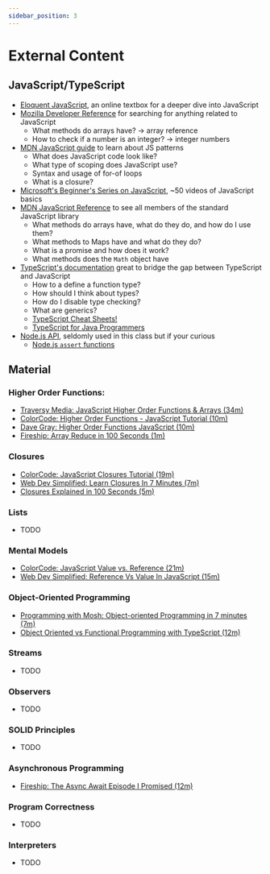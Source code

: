 ```yaml
---
sidebar_position: 3
---
```


# External Content

## JavaScript/TypeScript

- [Eloquent JavaScript](https://eloquentjavascript.net/), an online textbox for a deeper dive into JavaScript
- [Mozilla Developer Reference](https://developer.mozilla.org/) for searching for anything related to JavaScript
  - What methods do arrays have? -> array reference
  - How to check if a number is an integer? -> integer numbers
- [MDN JavaScript guide](https://developer.mozilla.org/en-US/docs/Web/JavaScript/Guide) to learn about JS patterns
  - What does JavaScript code look like?
  - What type of scoping does JavaScript use?
  - Syntax and usage of for-of loops
  - What is a closure?
- [Microsoft's Beginner's Series on JavaScript](https://learn.microsoft.com/en-us/shows/beginners-series-to-javascript/?wt.mc_id=javascript-29163-cxa), ~50 videos of JavaScript basics
- [MDN JavaScript Reference](https://developer.mozilla.org/en-US/docs/Web/JavaScript/Reference) to see all members of the standard JavaScript library
  - What methods do arrays have, what do they do, and how do I use them?
  - What methods to Maps have and what do they do?
  - What is a promise and how does it work?
  - What methods does the `Math` object have
- [TypeScript's documentation](https://www.typescriptlang.org/docs/) great to bridge the gap between TypeScript and JavaScript
  - How to a define a function type?
  - How should I think about types?
  - How do I disable type checking?
  - What are generics?
  - [TypeScript Cheat Sheets!](https://www.typescriptlang.org/cheatsheets)
  - [TypeScript for Java Programmers](https://www.typescriptlang.org/docs/handbook/typescript-in-5-minutes-oop.html)
- [Node.js API](https://nodejs.org/api/), seldomly used in this class but if your curious
  - [Node.js `assert` functions](https://nodejs.org/api/assert.html)

## Material

### Higher Order Functions:

- [Traversy Media: JavaScript Higher Order Functions & Arrays (34m)](https://www.youtube.com/watch?v=rRgD1yVwIvE)
- [ColorCode: Higher Order Functions - JavaScript Tutorial (10m)](https://www.youtube.com/watch?v=0aKZvNNf8BA)
- [Dave Gray: Higher Order Functions JavaScript (10m)](https://www.youtube.com/watch?v=7BeT6lsudL4)
- [Fireship: Array Reduce in 100 Seconds (1m)](https://www.youtube.com/watch?v=tVCYa_bnITg)

### Closures

- [ColorCode: JavaScript Closures Tutorial (19m)](https://www.youtube.com/watch?v=aHrvi2zTlaU)
- [Web Dev Simplified: Learn Closures In 7 Minutes (7m)](https://www.youtube.com/watch?v=3a0I8ICR1Vg)
- [Closures Explained in 100 Seconds (5m)](https://www.youtube.com/watch?v=vKJpN5FAeF4)

### Lists

- TODO

### Mental Models

- [ColorCode: JavaScript Value vs. Reference (21m)](https://www.youtube.com/watch?v=r5rYoJFWfN0)
- [Web Dev Simplified: Reference Vs Value In JavaScript (15m)](https://www.youtube.com/watch?v=-hBJz2PPIVE)

### Object-Oriented Programming

- [Programming with Mosh: Object-oriented Programming in 7 minutes (7m)](https://www.youtube.com/watch?v=pTB0EiLXUC8)
- [Object Oriented vs Functional Programming with TypeScript (12m)](https://www.youtube.com/watch?v=fsVL_xrYO0w)

### Streams

- TODO

### Observers

- TODO

### SOLID Principles

- TODO

### Asynchronous Programming

- [Fireship: The Async Await Episode I Promised (12m)](https://www.youtube.com/watch?v=vn3tm0quoqE)

### Program Correctness

- TODO

### Interpreters

- TODO
